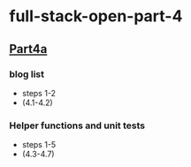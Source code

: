 # full-stack-open-part-4

## [Part4a](https://github.com/MiMa6/full-stack-open-part-4/pull/1)

### blog list
<ul>
  <li>steps 1-2</li>
  <li>(4.1-4.2)</li>
</ul>

### Helper functions and unit tests
<ul>
  <li>steps 1-5</li>
  <li>(4.3-4.7)</li>
</ul>
